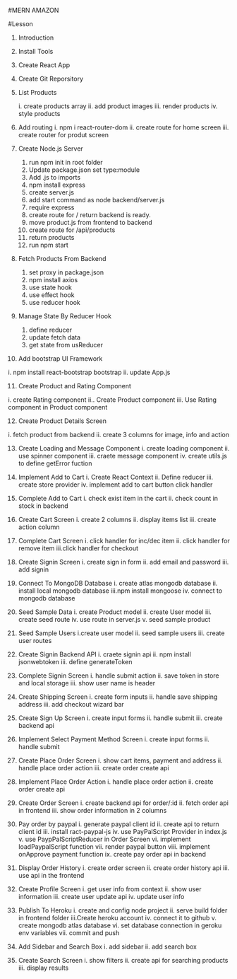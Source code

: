 #MERN AMAZON

#Lesson

1. Introduction
2. Install Tools
3. Create React App
4. Create Git Reporsitory
5. List Products

   i. create products array
   ii. add product images
   iii. render products
   iv. style products

6. Add routing
   i. npm i react-router-dom
   ii. create route for home screen
   iii. create router for produt screen

7. Create Node.js Server

   1. run npm init in root folder
   2. Update package.json set type:module
   3. Add .js to imports
   4. npm install express
   5. create server.js
   6. add start command as node backend/server.js
   7. require express
   8. create route for / return backend is ready.
   9. move product.js from frontend to backend
   10. create route for /api/products
   11. return products
   12. run npm start

8. Fetch Products From Backend

   1. set proxy in package.json
   2. npm install axios
   3. use state hook
   4. use effect hook
   5. use reducer hook

9. Manage State By Reducer Hook

   1. define reducer
   2. update fetch data
   3. get state from usReducer

10. Add bootstrap UI Framework

i. npm install react-bootstrap bootstrap
ii. update App.js

11. Create Product and Rating Component

i. create Rating component
ii.. Create Product component
iii. Use Rating component in Product component

12. Create Product Details Screen

i. fetch product from backend
ii. create 3 columns for image, info and action

13. Create Loading and Message Component
    i. create loading component
    ii. use spinner component
    iii. craete message component
    iv. create utils.js to define getError fuction

14. Implement Add to Cart
    i. Create React Context
    ii. Define reducer
    iii. create store provider
    iv. implement add to cart button click handler

15. Complete Add to Cart
    i. check exist item in the cart
    ii. check count in stock in backend

16. Create Cart Screen
    i. create 2 columns
    ii. display items list
    iii. create action column
17. Complete Cart Screen
    i. click handler for inc/dec item
    ii. click handler for remove item
    iii.click handler for checkout

18. Create Signin Screen
    i. create sign in form
    ii. add email and password
    iii. add signin

19. Connect To MongoDB Database
    i. create atlas mongodb database
    ii. install local mongodb database
    iii.npm install mongoose
    iv. connect to mongodb database

20. Seed Sample Data
    i. create Product model
    ii. create User model
    iii. create seed route
    iv. use route in server.js
    v. seed sample product

21. Seed Sample Users
    i.create user model
    ii. seed sample users
    iii. create user routes

22. Create Signin Backend API
    i. craete signin api
    ii. npm install jsonwebtoken
    iii. define generateToken

23. Complete Signin Screen
    i. handle submit action
    ii. save token in store and local storage
    iii. show user name is header

24. Create Shipping Screen
    i. create form inputs
    ii. handle save shipping address
    iii. add checkout wizard bar

25. Create Sign Up Screen
    i. create input forms
    ii. handle submit
    iii. create backend api

26. Implement Select Payment Method Screen
    i. create input forms
    ii. handle submit

27. Create Place Order Screen
    i. show cart items, payment and address
    ii. handle place order action
    iii. create order create api

28. Implement Place Order Action
    i. handle place order action
    ii. create order create api

29. Create Order Screen
    i. create backend api for order/:id
    ii. fetch order api in frontend
    iii. show order information in 2 columns

30. Pay order by paypal
    i. generate paypal client id
    ii. create api to return client id
    iii. install ract-paypal-js
    iv. use PayPalScript Provider in index.js
    v. use PaypPalScriptReducer in Order Screen
    vi. implement loadPaypalScript function
    vii. render paypal button
    viii. implement onApprove payment function
    ix. create pay order api in backend

31. Display Order History
    i. create order screen
    ii. create order history api
    iii. use api in the frontend

32. Create Profile Screen
    i. get user info from context
    ii. show user information
    iii. create user update api
    iv. update user info

33. Publish To Heroku
    i. create and config node project
    ii. serve build folder in frontend folder
    iii.Create heroku account
    iv. connect it to github
    v. create mongodb atlas database
    vi. set database connection in geroku env variables
    vii. commit and push

34. Add Sidebar and Search Box
    i. add sidebar
    ii. add search box

35. Create Search Screen
    i. show filters
    ii. create api for searching products
    iii. display results
